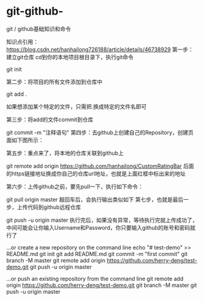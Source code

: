 # git-github-
git / github基础知识和命令

知识点引用： https://blog.csdn.net/hanhailong726188/article/details/46738929
第一步：建立git仓库
cd到你的本地项目根目录下，执行git命令

git init

第二步：将项目的所有文件添加到仓库中

git add .

如果想添加某个特定的文件，只需把.换成特定的文件名即可

第三步：将add的文件commit到仓库

git commit -m "注释语句"
第四步：去github上创建自己的Repository，创建页面如下图所示：

第五步：重点来了，将本地的仓库关联到github上

git remote add origin https://github.com/hanhailong/CustomRatingBar
后面的https链接地址换成你自己的仓库url地址，也就是上面红框中标出来的地址

第六步：上传github之前，要先pull一下，执行如下命令：

git pull origin master
敲回车后，会执行输出类似如下
第七步，也就是最后一步，上传代码到github远程仓库

git push -u origin master
执行完后，如果没有异常，等待执行完就上传成功了，中间可能会让你输入Username和Password，你只要输入github的账号和密码就行了


…or create a new repository on the command line
echo "# test-demo" >> README.md
git init
git add README.md
git commit -m "first commit"
git branch -M master
git remote add origin https://github.com/herry-deng/test-demo.git
git push -u origin master


…or push an existing repository from the command line
git remote add origin https://github.com/herry-deng/test-demo.git
git branch -M master
git push -u origin master
